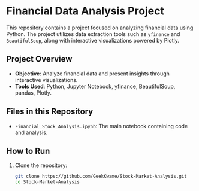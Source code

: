 # Financial Data Analysis Project

This repository contains a project focused on analyzing financial data using Python. The project utilizes data extraction tools such as `yfinance` and `BeautifulSoup`, along with interactive visualizations powered by Plotly.

## Project Overview

- **Objective**: Analyze financial data and present insights through interactive visualizations.
- **Tools Used**: Python, Jupyter Notebook, yfinance, BeautifulSoup, pandas, Plotly.

## Files in this Repository

- `Financial_Stock_Analysis.ipynb`: The main notebook containing code and analysis.

## How to Run

1. Clone the repository:
   ```bash
   git clone https://github.com/GeekKwame/Stock-Market-Analysis.git
   cd Stock-Market-Analysis
